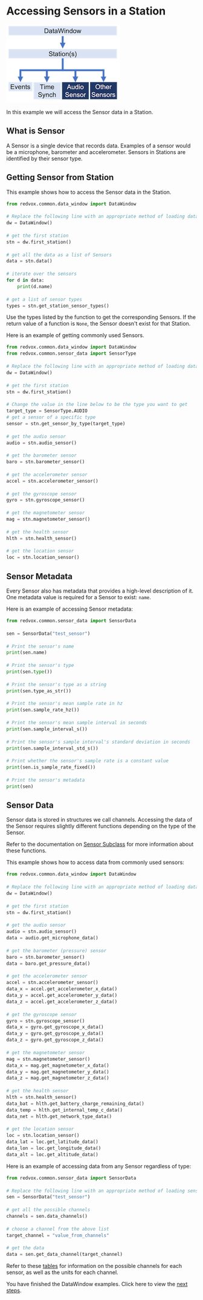 # Accessing Sensors in a Station

![](../img/dw_fc_snr.png)

In this example we will access the Sensor data in a Station.

## What is Sensor

A Sensor is a single device that records data.  Examples of a sensor would be a microphone, barometer and accelerometer.
Sensors in Stations are identified by their sensor type.

## Getting Sensor from Station

This example shows how to access the Sensor data in the Station.

```python
from redvox.common.data_window import DataWindow

# Replace the following line with an appropriate method of loading data
dw = DataWindow()

# get the first station
stn = dw.first_station()

# get all the data as a list of Sensors
data = stn.data()

# iterate over the sensors
for d in data:
    print(d.name)

# get a list of sensor types
types = stn.get_station_sensor_types()
```

Use the types listed by the function to get the corresponding Sensors.  If the return value of a function is 
`None`, the Sensor doesn't exist for that Station.

Here is an example of getting commonly used Sensors.

```python
from redvox.common.data_window import DataWindow
from redvox.common.sensor_data import SensorType

# Replace the following line with an appropriate method of loading data
dw = DataWindow()

# get the first station
stn = dw.first_station()

# Change the value in the line below to be the type you want to get
target_type = SensorType.AUDIO
# get a sensor of a specific type
sensor = stn.get_sensor_by_type(target_type)

# get the audio sensor
audio = stn.audio_sensor()

# get the barometer sensor
baro = stn.barometer_sensor()

# get the accelerometer sensor
accel = stn.accelerometer_sensor()

# get the gyroscope sensor
gyro = stn.gyroscope_sensor()

# get the magnetometer sensor
mag = stn.magnetometer_sensor()

# get the health sensor
hlth = stn.health_sensor()

# get the location sensor
loc = stn.location_sensor()
```

## Sensor Metadata

Every Sensor also has metadata that provides a high-level description of it.  One metadata value is required for a 
Sensor to exist: `name`.

Here is an example of accessing Sensor metadata:

```python
from redvox.common.sensor_data import SensorData

sen = SensorData("test_sensor")

# Print the sensor's name
print(sen.name)

# Print the sensor's type
print(sen.type())

# Print the sensor's type as a string
print(sen.type_as_str())

# Print the sensor's mean sample rate in hz
print(sen.sample_rate_hz())

# Print the sensor's mean sample interval in seconds
print(sen.sample_interval_s())

# Print the sensor's sample interval's standard deviation in seconds
print(sen.sample_interval_std_s())

# Print whether the sensor's sample rate is a constant value
print(sen.is_sample_rate_fixed())

# Print the sensor's metadata
print(sen)
```

## Sensor Data

Sensor data is stored in structures we call channels.  Accessing the data of the Sensor requires slightly different 
functions depending on the type of the Sensor.

Refer to the documentation on [Sensor Subclass](https://github.com/RedVoxInc/redvox-python-sdk/tree/master/docs/python_sdk/data_window/station#sensor-subclass-functions)
for more information about these functions.

This example shows how to access data from commonly used sensors:

```python
from redvox.common.data_window import DataWindow

# Replace the following line with an appropriate method of loading data
dw = DataWindow()

# get the first station
stn = dw.first_station()

# get the audio sensor
audio = stn.audio_sensor()
data = audio.get_microphone_data()

# get the barometer (pressure) sensor
baro = stn.barometer_sensor()
data = baro.get_pressure_data()

# get the accelerometer sensor
accel = stn.accelerometer_sensor()
data_x = accel.get_accelerometer_x_data()
data_y = accel.get_accelerometer_y_data()
data_z = accel.get_accelerometer_z_data()

# get the gyroscope sensor
gyro = stn.gyroscope_sensor()
data_x = gyro.get_gyroscope_x_data()
data_y = gyro.get_gyroscope_y_data()
data_z = gyro.get_gyroscope_z_data()

# get the magnetometer sensor
mag = stn.magnetometer_sensor()
data_x = mag.get_magnetometer_x_data()
data_y = mag.get_magnetometer_y_data()
data_z = mag.get_magnetometer_z_data()

# get the health sensor
hlth = stn.health_sensor()
data_bat = hlth.get_battery_charge_remaining_data()
data_temp = hlth.get_internal_temp_c_data()
data_net = hlth.get_network_type_data()

# get the location sensor
loc = stn.location_sensor()
data_lat = loc.get_latitude_data()
data_lon = loc.get_longitude_data()
data_alt = loc.get_altitude_data()
```

Here is an example of accessing data from any Sensor regardless of type:

```python
from redvox.common.sensor_data import SensorData

# Replace the following line with an appropriate method of loading sensor data
sen = SensorData("test_sensor")

# get all the possible channels
channels = sen.data_channels()

# choose a channel from the above list
target_channel = "value_from_channels"

# get the data
data = sen.get_data_channel(target_channel)
```

Refer to these [tables](04a_sensor_units.md) for information on the possible channels for each sensor, as well as the 
units for each channel.

You have finished the DataWindow examples.  Click here to view the [next steps](what_to_do_next.md).
